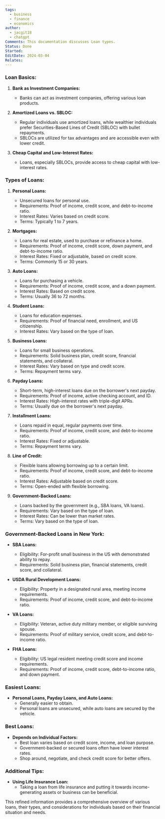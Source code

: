 ```yaml
---
tags:
  - business
  - finance
  - economics
author:
  - jacgit18
  - chatgpt
Comments: This documentation discusses Loan types.
Status: Done
Started: 
EditDate: 2024-03-04
Relates:
---
```

### Loan Basics:

1. **Bank as Investment Companies:**
   - Banks can act as investment companies, offering various loan products.

2. **Amortized Loans vs. SBLOC:**
   - Regular individuals use amortized loans, while wealthier individuals prefer Securities-Based Lines of Credit (SBLOC) with bullet repayments.
   - SBLOCs are utilized for tax advantages and are accessible even with lower credit.

3. **Cheap Capital and Low-Interest Rates:**
   - Loans, especially SBLOCs, provide access to cheap capital with low-interest rates.

### Types of Loans:

1. **Personal Loans:**
   - Unsecured loans for personal use.
   - Requirements: Proof of income, credit score, and debt-to-income ratio.
   - Interest Rates: Varies based on credit score.
   - Terms: Typically 1 to 7 years.

2. **Mortgages:**
   - Loans for real estate, used to purchase or refinance a home.
   - Requirements: Proof of income, credit score, down payment, and debt-to-income ratio.
   - Interest Rates: Fixed or adjustable, based on credit score.
   - Terms: Commonly 15 or 30 years.

3. **Auto Loans:**
   - Loans for purchasing a vehicle.
   - Requirements: Proof of income, credit score, and a down payment.
   - Interest Rates: Based on credit score.
   - Terms: Usually 36 to 72 months.

4. **Student Loans:**
   - Loans for education expenses.
   - Requirements: Proof of financial need, enrollment, and US citizenship.
   - Interest Rates: Vary based on the type of loan.

5. **Business Loans:**
   - Loans for small business operations.
   - Requirements: Solid business plan, credit score, financial statements, and collateral.
   - Interest Rates: Vary based on type and credit score.
   - Terms: Repayment terms vary.

6. **Payday Loans:**
   - Short-term, high-interest loans due on the borrower's next payday.
   - Requirements: Proof of income, active checking account, and ID.
   - Interest Rates: High-interest rates with triple-digit APRs.
   - Terms: Usually due on the borrower's next payday.

7. **Installment Loans:**
   - Loans repaid in equal, regular payments over time.
   - Requirements: Proof of income, credit score, and debt-to-income ratio.
   - Interest Rates: Fixed or adjustable.
   - Terms: Repayment terms vary.

8. **Line of Credit:**
   - Flexible loans allowing borrowing up to a certain limit.
   - Requirements: Proof of income, credit score, and debt-to-income ratio.
   - Interest Rates: Adjustable based on credit score.
   - Terms: Open-ended with flexible borrowing.

9. **Government-Backed Loans:**
   - Loans backed by the government (e.g., SBA loans, VA loans).
   - Requirements: Vary based on the type of loan.
   - Interest Rates: Can be lower than market rates.
   - Terms: Vary based on the type of loan.

### Government-Backed Loans in New York:

- **SBA Loans:**
  - Eligibility: For-profit small business in the US with demonstrated ability to repay.
  - Requirements: Solid business plan, financial statements, credit score, and collateral.

- **USDA Rural Development Loans:**
  - Eligibility: Property in a designated rural area, meeting income requirements.
  - Requirements: Proof of income, credit score, and debt-to-income ratio.

- **VA Loans:**
  - Eligibility: Veteran, active duty military member, or eligible surviving spouse.
  - Requirements: Proof of military service, credit score, and debt-to-income ratio.

- **FHA Loans:**
  - Eligibility: US legal resident meeting credit score and income requirements.
  - Requirements: Proof of income, credit score, debt-to-income ratio, and down payment.

### Easiest Loans:

- **Personal Loans, Payday Loans, and Auto Loans:**
  - Generally easier to obtain.
  - Personal loans are unsecured, while auto loans are secured by the vehicle.

### Best Loans:

- **Depends on Individual Factors:**
  - Best loan varies based on credit score, income, and loan purpose.
  - Government-backed or secured loans often have lower interest rates.
  - Shop around, negotiate, and check credit score for better offers.

### Additional Tips:

- **Using Life Insurance Loan:**
  - Taking a loan from life insurance and putting it towards income-generating assets or business can be beneficial.

This refined information provides a comprehensive overview of various loans, their types, and considerations for individuals based on their financial situation and needs.